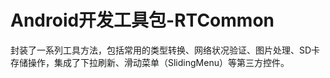 Android开发工具包-RTCommon
========
封装了一系列工具方法，包括常用的类型转换、网络状况验证、图片处理、SD卡存储操作，集成了下拉刷新、滑动菜单（SlidingMenu）等第三方控件。
